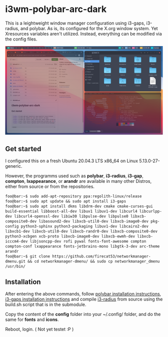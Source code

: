 # i3wm-polybar-arc-dark

This is a leightweight window manager configuration using i3-gaps, i3-radius, and polybar.
As is, its configured for the X.org window system. Yet Xresources variables aren't utilized.
Instead, everything can be modified via the config files.

![screenshot](https://github.com/fallow24/i3wm-polybar-arc-dark/blob/main/screenshot.png?raw=true)

## Get started

I configured this on a fresh Ubuntu 20.04.3 LTS x86_64 on Linux 5.13.0-27-generic.

However, the programms used such as **polybar**, **i3-radius**, **i3-gap**, **compton**, **lxappearance**, or **arandr** are available in many other Distros, either from source or from the repositories.

```console
foo@bar:~$ sudo add-apt-repository ppa:regolith-linux/release
foo@bar:~$ sudo apt update && sudo apt install i3-gaps
foo@bar:~$ sudo apt install dkms libdrm-dev cmake cmake-curses-gui build-essential libboost-all-dev libuv1 libuv1-dev libcurl4 libcurlpp-dev libcurl4-openssl-dev libiw30 libpulse-dev libpulse0 libxcb-composite0-dev libasound2-dev libxcb-util0-dev libxcb-image0-dev pkg-config python3-sphinx python3-packaging libuv1-dev libcairo2-dev libxcb1-dev libxcb-util0-dev libxcb-randr0-dev libxcb-composite0-dev python3-xcbgen xcb-proto libxcb-image0-dev libxcb-ewmh-dev libxcb-icccm4-dev libjsoncpp-dev rofi pywal fonts-font-awesome compton compton-conf lxappearance fonts-jetbrains-mono libgtk-3-dev arc-theme arandr 
foo@bar:~$ git clone https://github.com/firecat53/networkmanager-dmenu.git && cd networkmanager-dmenu/ && sudo cp networkmanager_dmenu /usr/bin/
```

## Installation

After entering the above commands, follow [polybar installation instructions](https://github.com/polybar/polybar#installation), [i3-gaps installation instructions](https://github.com/Airblader/i3/wiki/installation) and compile [i3-radius](https://github.com/terroo/i3-radius) from source using the build.sh script that is in the submodule.

Copy the content of the **config** folder into your ~/.config/ folder, and do the same for **fonts** and **icons**.

Reboot, login.
( Not yet testet :P )


